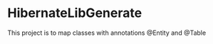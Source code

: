 HibernateLibGenerate
====================

This project is to map classes with annotations @Entity and @Table
